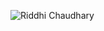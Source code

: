 ![Riddhi Chaudhary](https://media-exp1.licdn.com/dms/image/C4D03AQFgfs1xBTJVNQ/profile-displayphoto-shrink_200_200/0/1607789062807?e=1619049600&v=beta&t=GGsx7sMEnn6XzCgnp97xRbYcBRXkFiQgb9Ur-WE-CAo)
